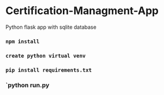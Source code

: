 # Certification-Managment-App

Python flask app with sqlite database

### `npm install`

### `create python virtual venv`

### `pip install requirements.txt`

### `python run.py
